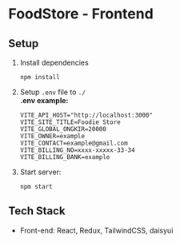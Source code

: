# FoodStore - Frontend

## Setup

1. Install dependencies

   ```
   npm install
   ```

2. Setup `.env` file to `./` <br />
   **.env example:**

   ```
   VITE_API_HOST="http://localhost:3000"
   VITE_SITE_TITLE=Foodie Store
   VITE_GLOBAL_ONGKIR=20000
   VITE_OWNER=example
   VITE_CONTACT=example@gmail.com
   VITE_BILLING_NO=xxxx-xxxxx-33-34
   VITE_BILLING_BANK=example
   ```

3. Start server:
   ```
   npm start
   ```

## Tech Stack

- Front-end: React, Redux, TailwindCSS, daisyui
